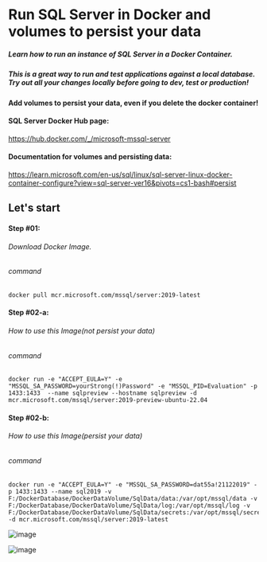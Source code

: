 # Run SQL Server in Docker and volumes to persist your data

##### Learn how to run an instance of SQL Server in a Docker Container.
##### This is a great way to run and test applications against a local database. Try out all your changes locally before going to dev, test or production!

#### Add volumes to persist your data, even if you delete the docker container!

#### SQL Server Docker Hub page:
https://hub.docker.com/_/microsoft-mssql-server

#### Documentation for volumes and persisting data:
https://learn.microsoft.com/en-us/sql/linux/sql-server-linux-docker-container-configure?view=sql-server-ver16&pivots=cs1-bash#persist

## Let's start

#### Step #01: 
###### Download Docker Image.
###### command
```
docker pull mcr.microsoft.com/mssql/server:2019-latest
```
#### Step #02-a: 
###### How to use this Image(not persist your data)
###### command
```
docker run -e "ACCEPT_EULA=Y" -e "MSSQL_SA_PASSWORD=yourStrong(!)Password" -e "MSSQL_PID=Evaluation" -p 1433:1433  --name sqlpreview --hostname sqlpreview -d mcr.microsoft.com/mssql/server:2019-preview-ubuntu-22.04
```

#### Step #02-b: 
###### How to use this Image(persist your data)
###### command
```
docker run -e "ACCEPT_EULA=Y" -e "MSSQL_SA_PASSWORD=dat55a!21122019" -p 1433:1433 --name sql2019 -v F:/DockerDatabase/DockerDataVolume/SqlData/data:/var/opt/mssql/data -v F:/DockerDatabase/DockerDataVolume/SqlData/log:/var/opt/mssql/log -v F:/DockerDatabase/DockerDataVolume/SqlData/secrets:/var/opt/mssql/secrets -d mcr.microsoft.com/mssql/server:2019-latest
```
![image](https://github.com/biplobpustcse/Run-SQL-Server-in-Docker-and-volumes-to-persist-your-data/assets/59637279/8940028c-05aa-4957-bb8c-fc9d03461001)

![image](https://github.com/biplobpustcse/Run-SQL-Server-in-Docker-and-volumes-to-persist-your-data/assets/59637279/b416b75d-bfed-4a56-856a-95b80598e874)
